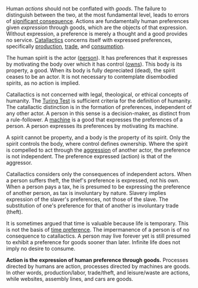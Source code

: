 Human *actions* should not be conflated with *goods*. The failure to distinguish between the two, at the most fundamental level, leads to errors of [significant consequence](https://en.m.wikipedia.org/wiki/Labor_theory_of_value). Actions are fundamentally human preferences given *expression* through goods, which are the objects of that expression. Without expression, a preference is merely a thought and a good provides no service. [Catallactics](https://en.m.wikipedia.org/wiki/Catallactics) concerns itself with expressed preferences, specifically [production](Production-and-Consumption), [trade](Glossary#trade), and [consumption](Depreciation-Principle).

The human spirit is the actor ([person](Glossary#person)). It has preferences that it expresses by motivating the body over which it has control ([owns](Glossary#owner)). This body is its property, a good. When its body is fully depreciated (dead), the spirit ceases to be an actor. It is not necessary to contemplate disembodied spirits, as no action is implied.

Catallactics is not concerned with legal, theological, or ethical concepts of humanity. The [Turing Test](https://en.m.wikipedia.org/wiki/Turing_test) is sufficient criteria for the definition of humanity. The catallactic distinction is in the formation of preferences, independent of any other actor. A person in this sense is a decision-maker, as distinct from a rule-follower. A [machine](Glossary#machine) is a good that expresses the preferences of a person. A person expresses its preferences by motivating its machine.

A spirit cannot be property, and a body is the property of its spirit. Only the spirit controls the body, where control defines ownership. Where the spirit is compelled to act through the [aggression](https://en.m.wikipedia.org/wiki/Non-aggression_principle) of another actor, the preference is not independent. The preference expressed (action) is that of the aggressor.

Catallactics considers only the consequences of independent actors. When a person suffers theft, the thief's preference is expressed, not his own. When a person pays a tax, he is presumed to be expressing the preference of another person, as tax is involuntary by nature. Slavery implies expression of the slaver's preferences, not those of the slave. The substitution of one's preference for that of another is involuntary trade (theft).

It is sometimes argued that time is valuable because life is temporary. This is not the basis of [time preference](Time-Preference-Fallacy). The impermanence of a person is of no consequence to catallactics. A person may live forever yet is still presumed to exhibit a preference for goods sooner than later. Infinite life does not imply no desire to consume.

**Action is the expression of human preference through goods.** Processes directed by humans are action, processes directed by machines are goods. In other words, production/labor, trade/theft, and leisure/waste are actions, while websites, assembly lines, and cars are goods.